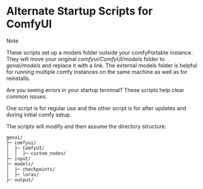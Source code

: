 # Alternate Startup Scripts for ComfyUI
> [!NOTE]
> These scripts set up a models folder outside your comfyPortable instance. 
> They will move your original *comfyui/ComfyUI/models* folder to *genai/models* and replace it with a link.
> The external models folder is helpful for running multiple comfy instances on the same machine as well as for reinstalls. 

Are you seeing errors in your startup terminal? These scripts help clear common issues. 

One script is for regular use and the other script is for after updates and during initial comfy setup.

The scripts will modify and then assume the directory structure:
```
genai/
├─ comfyui/
│  ├─ ComfyUI/
│  │  ├─ custom_nodes/
├─ input/
├─ models/
│  ├─ checkpoints/
│  ├─ loras/
├─ output/
```
